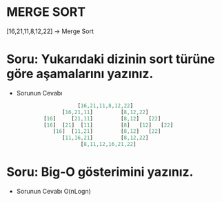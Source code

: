 # MERGE SORT
[16,21,11,8,12,22] -> Merge Sort

# Soru: Yukarıdaki dizinin sort türüne göre aşamalarını yazınız.

- Sorunun Cevabı

```g
                       [16,21,11,8,12,22]
                  [16,21,11]         [8,12,22]
            [16]     [21,11]         [8,12]   [22]
            [16]  [21]  [11]         [8]   [12]   [22]
               [16]  [11,21]         [8,12]   [22]
                  [11,16,21]         [8,12,22]
                        [8,11,12,16,21,22]
```

# Soru: Big-O gösterimini yazınız.

- Sorunun Cevabı
  O(nLogn)